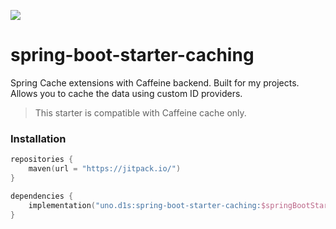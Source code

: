 [![](https://jitpack.io/v/d1snin/spring-boot-starter-caching.svg)](https://jitpack.io/#d1snin/spring-boot-starter-caching)
# spring-boot-starter-caching
Spring Cache extensions with Caffeine backend. Built for my projects. Allows you to cache the data using custom ID providers.
> This starter is compatible with Caffeine cache only.
### Installation
```kotlin
repositories {
    maven(url = "https://jitpack.io/")
}

dependencies {
    implementation("uno.d1s:spring-boot-starter-caching:$springBootStarterCachingVersion")
}
```
